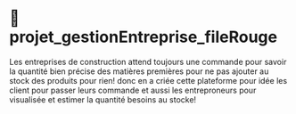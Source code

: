  # 🚜 projet_gestionEntreprise_fileRouge
Les entreprises de construction attend toujours une commande pour savoir la quantité bien précise des matières premières pour ne pas ajouter au stock des produits pour rien!
donc en a criée cette plateforme pour idée les client pour passer leurs commande  et aussi  les entreproneurs pour visualisée et estimer la quantité besoins au stocke!
